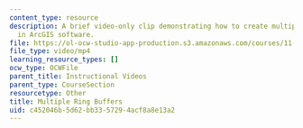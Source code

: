```yaml
---
content_type: resource
description: A brief video-only clip demonstrating how to create multiple ring buffers
  in ArcGIS software.
file: https://ol-ocw-studio-app-production.s3.amazonaws.com/courses/11-205-introduction-to-spatial-analysis-fall-2019/c452046b5d62bb3357294acf8a8e13a2_MIT11_205F19_multiple_ring_buffers.mp4
file_type: video/mp4
learning_resource_types: []
ocw_type: OCWFile
parent_title: Instructional Videos
parent_type: CourseSection
resourcetype: Other
title: Multiple Ring Buffers
uid: c452046b-5d62-bb33-5729-4acf8a8e13a2
---
```

